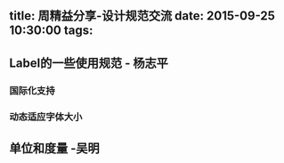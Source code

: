 title: 周精益分享-设计规范交流
date: 2015-09-25  10:30:00
tags:
---

## Label的一些使用规范 - 杨志平

### 国际化支持

### 动态适应字体大小

## 单位和度量 -吴明
